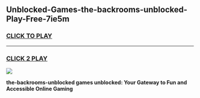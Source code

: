 
## Unblocked-Games-the-backrooms-unblocked-Play-Free-7ie5m
<h3>
<a href="https://premium76.site?title=the-backrooms-unblocked&ref=18A1">CLICK TO PLAY</a></h3>
<hr>

<h3>
<a href="https://premium76.site?title=the-backrooms-unblocked&ref=18A1">CLICK 2 PLAY</a>
  
</h3>

<a href="https://premium76.site?title=the-backrooms-unblocked&ref=18A1"><img src="https://clearcache.store/games.png"></a>


**the-backrooms-unblocked games unblocked: Your Gateway to Fun and Accessible Online Gaming**
